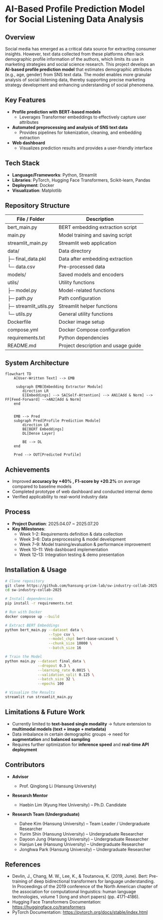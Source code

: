 # AI-Based Profile Prediction Model for Social Listening Data Analysis

## Overview

Social media has emerged as a critical data source for extracting consumer insights. However, text data collected from these platforms often lack demographic profile information of the authors, which limits its use in marketing strategies and social science research. This project develops an **AI-based profile prediction model** that estimates demographic attributes (e.g., age, gender) from SNS text data. The model enables more granular analysis of social listening data, thereby supporting precise marketing strategy development and enhancing understanding of social phenomena.


## Key Features

- **Profile prediction with BERT-based models**  
  - Leverages Transformer embeddings to effectively capture user attributes  
- **Automated preprocessing and analysis of SNS text data**  
  - Provides pipelines for tokenization, cleaning, and embedding extraction  
- **Web dashboard**  
  - Visualizes prediction results and provides a user-friendly interface  


## Tech Stack

- **Language/Frameworks**: Python, Streamlit
- **Libraries**: PyTorch, Hugging Face Transformers, Scikit-learn, Pandas  
- **Deployment**: Docker  
- **Visualization**: Matplotlib

## Repository Structure

| File / Folder         | Description                         |
| --------------------- | ----------------------------------- |
| bert_main.py          | BERT embedding extraction script    |
| main.py               | Model training and saving script    |
| streamlit_main.py     | Streamlit web application           |
| data/                 | Data directory                      |
| ├─ final_data.pkl     | Data after embedding extraction     |
| └─ data.csv           | Pre-processed data                  |
| models/               | Saved models and encoders           |
| utils/                | Utility functions                   |
| ├─ model.py           | Model-related functions             |
| ├─ path.py            | Path configuration                  |
| ├─ streamlit_utils.py | Streamlit helper functions          |
| └─ utils.py           | General utility functions           |
| Dockerfile            | Docker image setup                  |
| compose.yml           | Docker Compose configuration        |
| requirements.txt      | Python dependencies                 |
| README.md             | Project description and usage guide |


## System Architecture
```mermaid
flowchart TD
    A[User-Written Text] --> EMB

     subgraph EMB[Embedding Extractor Module]
     	direction LR
        E[Embeddings] --> SA[Self-Attention] --> AN1[Add & Norm] --> FF[Feed-Forward] -->AN2[Add & Norm]
    end

	
    EMB --> Pred  
    subgraph Pred[Profile Prediction Module]
    	direction LR
    	BE[BERT Embeddings]
    	DL[Dense Layer]
    	
    	BE --> DL
    end
    
    Pred --> OUT[Predicted Profile]

```


## Achievements

- Improved  **accuracy by +40% , F1-score by +20.2%** on average compared to baseline models
- Completed prototype of web dashboard and conducted internal demo  
- Verified applicability to real-world industry data


## Process

- **Project Duration**: 2025.04.07 ~ 2025.07.20
- **Key Milestones**:
    - Week 1–2: Requirements definition & data collection
    - Week 3–6: Data preprocessing & model development
    - Week 7–9: Model training/evaluation & performance improvement
    - Week 10–11: Web dashboard implementation
    - Week 12–13: Integration testing & demo presentation


## Installation & Usage
```bash
# Clone repository
git clone https://github.com/hansung-prism-lab/sw-industry-collab-2025.git
cd sw-industry-collab-2025

# Install dependencies
pip install -r requirements.txt

# Run with Docker
docker compose up --build

# Extract BERT Embeddings
python bert_main.py --dataset data \
                    --type csv \
                    --model_ckpt bert-base-uncased \
                    --chunk_size 10000 \
                    --batch_size 16

# Train the Model
python main.py --dataset final_data \
               --dropout 0.3 \
               --learning_rate 0.0015 \
               --validation_split 0.125 \
               --batch_size 32 \
               --epochs 100

# Visualize the Results
streamlit run streamlit_main.py
```

## Limitations & Future Work

- Currently limited to **text-based single modality** → future extension to **multimodal models (text + image + metadata)**  
- Data imbalance in certain demographic groups → need for **augmentation** and **balanced sampling**  
- Requires further optimization for **inference speed** and **real-time API deployment**  


## Contributors

- **Advisor**  
    - Prof. Qinglong Li (Hansung University)

- **Research Mentor**
    - Haebin Lim (Kyung Hee University) – Ph.D. Candidate 

- **Research Team (Undergraduate)**  
  - Dahee Kim (Hansung University) – Team Leader / Undergraduate Researcher  
  - Yurim Shin (Hansung University) – Undergraduate Researcher  
  - Dayoon Jung (Hansung University) – Undergraduate Researcher  
  - Hanjun Lee (Hansung University) – Undergraduate Researcher  
  - Jonghwa Park (Hansung University) – Undergraduate Researcher


## References

- Devlin, J., Chang, M. W., Lee, K., & Toutanova, K. (2019, June). Bert: Pre-training of deep bidirectional transformers for language understanding. In Proceedings of the 2019 conference of the North American chapter of the association for computational linguistics: human language technologies, volume 1 (long and short papers) (pp. 4171-4186).
- Hugging Face Transformers Documentation: https://huggingface.co/transformers
- PyTorch Documentation: https://pytorch.org/docs/stable/index.html
